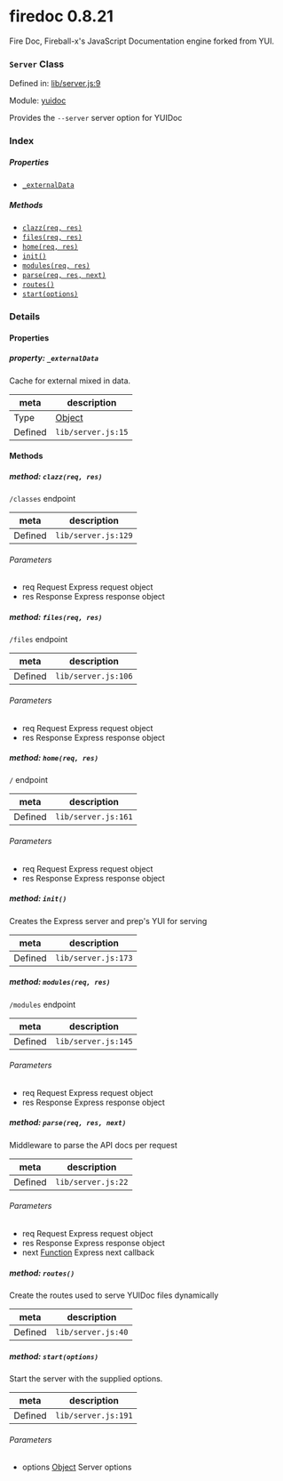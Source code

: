 
# firedoc 0.8.21

Fire Doc, Fireball-x&#x27;s JavaScript Documentation engine forked from YUI.

### `Server` Class


Defined in: [lib/server.js:9](../files/lib/server.js.js)

Module: [yuidoc](../modules/yuidoc.md)




Provides the `--server` server option for YUIDoc

### Index

##### Properties

  - [`_externalData`](#property-_externaldata)



##### Methods

  - [`clazz(req, res)`](#clazzreq-res)
  - [`files(req, res)`](#filesreq-res)
  - [`home(req, res)`](#homereq-res)
  - [`init()`](#init)
  - [`modules(req, res)`](#modulesreq-res)
  - [`parse(req, res, next)`](#parsereq-res-next)
  - [`routes()`](#routes)
  - [`start(options)`](#startoptions)





### Details


#### Properties



##### property: `_externalData`

Cache for external mixed in data.

| meta | description |
|------|-------------|
| Type | <a href="https://developer.mozilla.org/en/JavaScript/Reference/Global_Objects/Object" class="crosslink external" target="_blank">Object</a> |
| Defined | `lib/server.js:15` |






<!-- Method Block -->
#### Methods


##### method: `clazz(req, res)`

`/classes` endpoint

| meta | description |
|------|-------------|
| Defined | `lib/server.js:129` |

###### Parameters
- req Request Express request object
- res Response Express response object


##### method: `files(req, res)`

`/files` endpoint

| meta | description |
|------|-------------|
| Defined | `lib/server.js:106` |

###### Parameters
- req Request Express request object
- res Response Express response object


##### method: `home(req, res)`

`/` endpoint

| meta | description |
|------|-------------|
| Defined | `lib/server.js:161` |

###### Parameters
- req Request Express request object
- res Response Express response object


##### method: `init()`

Creates the Express server and prep's YUI for serving

| meta | description |
|------|-------------|
| Defined | `lib/server.js:173` |



##### method: `modules(req, res)`

`/modules` endpoint

| meta | description |
|------|-------------|
| Defined | `lib/server.js:145` |

###### Parameters
- req Request Express request object
- res Response Express response object


##### method: `parse(req, res, next)`

Middleware to parse the API docs per request

| meta | description |
|------|-------------|
| Defined | `lib/server.js:22` |

###### Parameters
- req Request Express request object
- res Response Express response object
- next <a href="https://developer.mozilla.org/en/JavaScript/Reference/Global_Objects/Function" class="crosslink external" target="_blank">Function</a> Express next callback


##### method: `routes()`

Create the routes used to serve YUIDoc files dynamically

| meta | description |
|------|-------------|
| Defined | `lib/server.js:40` |



##### method: `start(options)`

Start the server with the supplied options.

| meta | description |
|------|-------------|
| Defined | `lib/server.js:191` |

###### Parameters
- options <a href="https://developer.mozilla.org/en/JavaScript/Reference/Global_Objects/Object" class="crosslink external" target="_blank">Object</a> Server options



